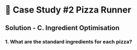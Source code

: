 # 🍕 Case Study #2 Pizza Runner

## Solution - C. Ingredient Optimisation

### 1. What are the standard ingredients for each pizza?
````sql



````
